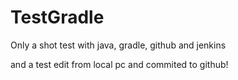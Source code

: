 # TestGradle
Only a shot test with java, gradle, github and jenkins

and a test edit from local pc and commited to github!